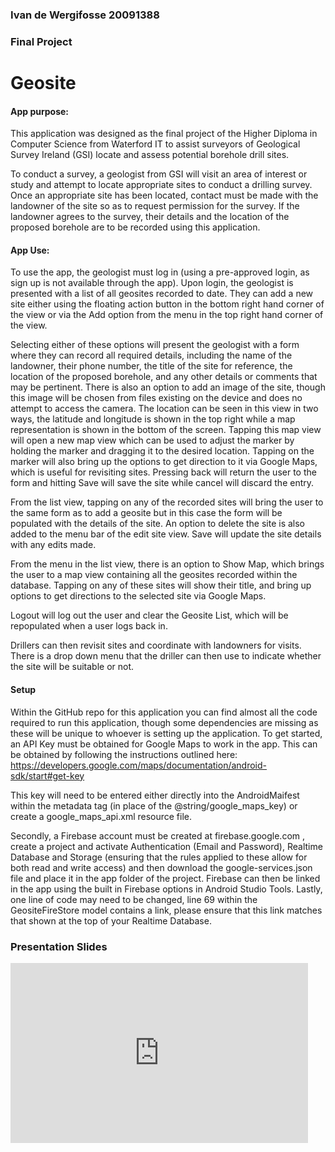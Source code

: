 ### Ivan de Wergifosse 20091388

### Final Project

# Geosite

#### App purpose:

This application was designed as the final project of the Higher Diploma in Computer Science from Waterford IT
to assist surveyors of Geological Survey Ireland (GSI) locate and assess potential borehole drill sites.

To conduct a survey, a geologist from GSI will visit an area of interest or study and attempt to locate appropriate sites to conduct a drilling survey.
Once an appropriate site has been located, contact must be made with the landowner of the site so as to request permission for the survey.
If the landowner agrees to the survey, their details and the location of the proposed borehole are to be recorded using this application.

#### App Use:

To use the app, the geologist must log in (using a pre-approved login, as sign up is not available through the app). 
Upon login, the geologist is presented with a list of all geosites recorded to date. They can add a new site either using 
the floating action button in the bottom right hand corner of the view or via the Add option from the menu in the top right hand corner of the view.

Selecting either of these options will present the geologist with a form where they can record all required details, including the name of the
landowner, their phone number, the title of the site for reference, the location of the proposed borehole, and any other details or comments that
may be pertinent. There is also an option to add an image of the site, though this image will be chosen from files existing on the device and does
no attempt to access the camera. The location can be seen in this view in two ways, the latitude and longitude is shown in the top right while a map
representation is shown in the bottom of the screen. Tapping this map view will open a new map view which can be used to adjust the marker by 
holding the marker and dragging it to the desired location. Tapping on the marker will also bring up the options to get direction to it via Google
Maps, which is useful for revisiting sites. Pressing back will return the user to the form and hitting Save will save the site while cancel will
discard the entry.

From the list view, tapping on any of the recorded sites will bring the user to the same form as to add a geosite but in this case the form will be
populated with the details of the site. An option to delete the site is also added to the menu bar of the edit site view. Save will update the site
details with any edits made.

From the menu in the list view, there is an option to Show Map, which brings the user to a map view containing all the geosites recorded within the
database. Tapping on any of these sites will show their title, and bring up options to get directions to the selected site via Google Maps.

Logout will log out the user and clear the Geosite List, which will be repopulated when a user logs back in.

Drillers can then revisit sites and coordinate with landowners for visits. There is a drop down menu that the driller can then use to indicate whether
the site will be suitable or not.

#### Setup

Within the GitHub repo for this application you can find almost all the code required to run this application, though some dependencies are missing as
these will be unique to whoever is setting up the application. To get started, an API Key must be obtained for Google Maps to work in the app. This
can be obtained by following the instructions outlined here: https://developers.google.com/maps/documentation/android-sdk/start#get-key

This key will need to be entered either directly into the AndroidMaifest within the metadata tag (in place of the @string/google_maps_key) or create
a google_maps_api.xml resource file.

Secondly, a Firebase account must be created at firebase.google.com , create a project and activate Authentication (Email and Password), Realtime Database
and Storage (ensuring that the rules applied to these allow for both read and write access) and then download the google-services.json file and place it in
the app folder of the project. Firebase can then be linked in the app using the built in Firebase options in Android Studio Tools. Lastly, one line of code
may need to be changed, line 69 within the GeositeFireStore model contains a link, please ensure that this link matches that shown at the top of your Realtime
Database.

### Presentation Slides

<iframe src="https://onedrive.live.com/embed?cid=893F6A1E1B1EB7F7&amp;resid=893F6A1E1B1EB7F7%217553&amp;authkey=AG6-5qOflM8537g&amp;em=2&amp;wdAr=1.7777777777777777" width="476px" height="288px" frameborder="0">This is an embedded <a target="_blank" href="https://office.com">Microsoft Office</a> presentation, powered by <a target="_blank" href="https://office.com/webapps">Office</a>.</iframe>
